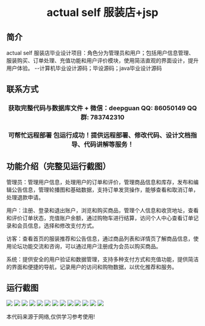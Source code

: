 <p><h1 align="center">actual self 服装店+jsp</h1></p>

## 简介
actual self 服装店毕业设计项目：角色分为管理员和用户；包括用户信息管理、服装购买、订单处理、充值功能和用户评价模块，使用简洁直观的界面设计，提升用户体验。    --计算机毕业设计源码；毕设源码；java毕业设计源码


## 联系方式
<p><h3 align="center">获取完整代码与数据库文件 + 微信：deepguan QQ: 86050149 QQ群: 783742310</h3></p>
<p><h3 align="center">可帮忙远程部署 包运行成功！提供远程部署、修改代码、设计文档指导、代码讲解等服务！</h3></p>

## 功能介绍（完整见运行截图）
管理员：管理用户信息，处理用户的订单和评价，管理商品信息和库存，发布和编辑公告信息，管理轮播图和基础数据，支持订单发货操作，能够查看和取消订单，处理退款申请。

用户：注册、登录和退出账户，浏览和购买商品，管理个人信息和收货地址，查看和评价订单状态，充值账户余额，通过购物车进行结算，访问个人中心查看订单记录和会员信息，选择和修改支付方式。

访客：查看首页的服装推荐和公告信息，通过商品列表和详情页了解商品信息，使用论坛功能交流和咨询，可以通过用户注册成为会员以购买商品。

系统：提供安全的用户验证和数据管理，支持多种支付方式和充值功能，提供简洁的界面和便捷的导航，记录用户的访问和购物数据，以优化推荐和服务。


## 运行截图
![](img/001.jpg)
![](img/002.jpg)
![](img/003.jpg)
![](img/004.jpg)
![](img/005.jpg)
![](img/006.jpg)
![](img/007.jpg)
![](img/008.jpg)
![](img/009.jpg)
![](img/010.jpg)
![](img/011.jpg)
![](img/012.jpg)
![](img/013.jpg)

<p>本代码来源于网络,仅供学习参考使用!</p>
